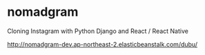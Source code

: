 # nomadgram

Cloning Instagram with Python Django and React / React Native

http://nomadgram-dev.ap-northeast-2.elasticbeanstalk.com/dubu/